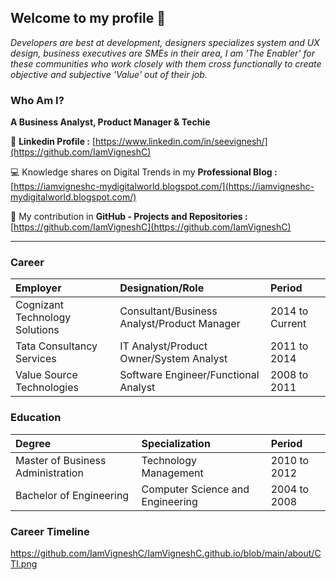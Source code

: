 ## Welcome to my profile 👋

_Developers are best at development, designers specializes system and UX design, business executives are SMEs in their area, I am 'The Enabler' for these communities who work closely with them cross functionally to create objective and subjective 'Value' out of their job._ 

### Who Am I? 

**A Business Analyst, Product Manager & Techie**


👤 **Linkedin Profile :** [https://www.linkedin.com/in/seevignesh/](https://github.com/IamVigneshC)

💻 Knowledge shares on Digital Trends in my **Professional Blog :** [https://iamvigneshc-mydigitalworld.blogspot.com/](https://iamvigneshc-mydigitalworld.blogspot.com/)

🚀 My contribution in **GitHub - Projects and Repositories :** [https://github.com/IamVigneshC](https://github.com/IamVigneshC)

* * *

### Career

| Employer                          | Designation/Role                            | Period           | 
|:----------------------------------|:--------------------------------------------|:-----------------|
| Cognizant Technology Solutions    | Consultant/Business Analyst/Product Manager | 2014 to Current  |
| Tata Consultancy Services         | IT Analyst/Product Owner/System Analyst     | 2011 to 2014     |
| Value Source Technologies         | Software Engineer/Functional Analyst        | 2008 to 2011     |


### Education

| Degree                            | Specialization                              | Period           | 
|:----------------------------------|:--------------------------------------------|:-----------------|
| Master of Business Administration | Technology Management                       | 2010 to 2012     |
| Bachelor of Engineering           | Computer Science and Engineering            | 2004 to 2008     |


### Career Timeline

https://github.com/IamVigneshC/IamVigneshC.github.io/blob/main/about/CTI.png

